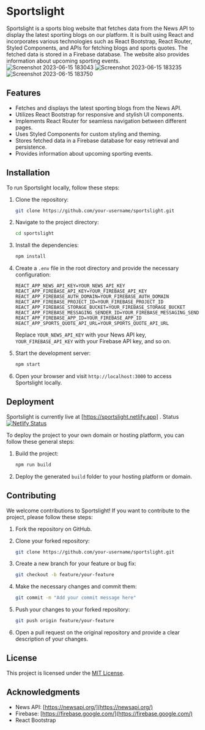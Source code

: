 # Sportslight

Sportslight is a sports blog website that fetches data from the News API to display the latest sporting blogs on our platform. It is built using React and incorporates various technologies such as React Bootstrap, React Router, Styled Components, and APIs for fetching blogs and sports quotes. The fetched data is stored in a Firebase database. The website also provides information about upcoming sporting events.
![Screenshot 2023-06-15 183043](https://github.com/gharsh24/sportlight2.0/assets/97461390/6e936c34-9c51-4f72-8217-7da8d468bfb5)
![Screenshot 2023-06-15 183235](https://github.com/gharsh24/sportlight2.0/assets/97461390/9e3046e1-7d58-469b-ad68-f40bfa98adae)
![Screenshot 2023-06-15 183750](https://github.com/gharsh24/sportlight2.0/assets/97461390/eeafb723-743a-4174-920f-5363a659ed66)


## Features

- Fetches and displays the latest sporting blogs from the News API.
- Utilizes React Bootstrap for responsive and stylish UI components.
- Implements React Router for seamless navigation between different pages.
- Uses Styled Components for custom styling and theming.
- Stores fetched data in a Firebase database for easy retrieval and persistence.
- Provides information about upcoming sporting events.

## Installation

To run Sportslight locally, follow these steps:

1. Clone the repository:

   ```bash
   git clone https://github.com/your-username/sportslight.git
   ```

2. Navigate to the project directory:

   ```bash
   cd sportslight
   ```

3. Install the dependencies:

   ```bash
   npm install
   ```

4. Create a `.env` file in the root directory and provide the necessary configuration:

   ```plaintext
   REACT_APP_NEWS_API_KEY=YOUR_NEWS_API_KEY
   REACT_APP_FIREBASE_API_KEY=YOUR_FIREBASE_API_KEY
   REACT_APP_FIREBASE_AUTH_DOMAIN=YOUR_FIREBASE_AUTH_DOMAIN
   REACT_APP_FIREBASE_PROJECT_ID=YOUR_FIREBASE_PROJECT_ID
   REACT_APP_FIREBASE_STORAGE_BUCKET=YOUR_FIREBASE_STORAGE_BUCKET
   REACT_APP_FIREBASE_MESSAGING_SENDER_ID=YOUR_FIREBASE_MESSAGING_SENDER_ID
   REACT_APP_FIREBASE_APP_ID=YOUR_FIREBASE_APP_ID
   REACT_APP_SPORTS_QUOTE_API_URL=YOUR_SPORTS_QUOTE_API_URL
   ```

   Replace `YOUR_NEWS_API_KEY` with your News API key, `YOUR_FIREBASE_API_KEY` with your Firebase API key, and so on.

5. Start the development server:

   ```bash
   npm start
   ```

6. Open your browser and visit `http://localhost:3000` to access Sportslight locally.

## Deployment

Sportslight is currently live at [https://sportslight.netlify.app] .
Status [![Netlify Status](https://api.netlify.com/api/v1/badges/e0d25040-a8e6-4ab4-830d-af7891d56de3/deploy-status)](https://app.netlify.com/sites/sportslight/deploys)

To deploy the project to your own domain or hosting platform, you can follow these general steps:

1. Build the project:

   ```bash
   npm run build
   ```

2. Deploy the generated `build` folder to your hosting platform or domain.

## Contributing

We welcome contributions to Sportslight! If you want to contribute to the project, please follow these steps:

1. Fork the repository on GitHub.

2. Clone your forked repository:

   ```bash
   git clone https://github.com/your-username/sportslight.git
   ```

3. Create a new branch for your feature or bug fix:

   ```bash
   git checkout -b feature/your-feature
   ```

4. Make the necessary changes and commit them:

   ```bash
   git commit -m "Add your commit message here"
   ```

5. Push your changes to your forked repository:

   ```bash
   git push origin feature/your-feature
   ```

6. Open a pull request on the original repository and provide a clear description of your changes.

## License

This project is licensed under the [MIT License](LICENSE).

## Acknowledgments

- News API: [https://newsapi.org/](https://newsapi.org/)
- Firebase: [https://firebase.google.com/](https://firebase.google.com/)
- React Bootstrap
